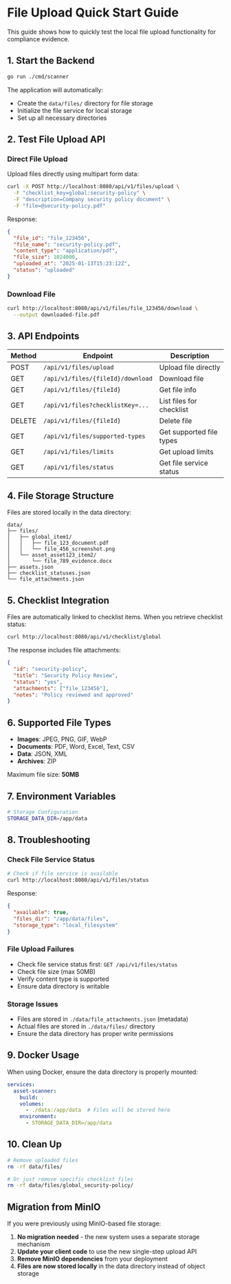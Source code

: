 # File Upload Quick Start Guide

This guide shows how to quickly test the local file upload functionality for compliance evidence.

## 1. Start the Backend

```bash
go run ./cmd/scanner
```

The application will automatically:
- Create the `data/files/` directory for file storage
- Initialize the file service for local storage
- Set up all necessary directories

## 2. Test File Upload API

### Direct File Upload

Upload files directly using multipart form data:

```bash
curl -X POST http://localhost:8080/api/v1/files/upload \
  -F "checklist_key=global:security-policy" \
  -F "description=Company security policy document" \
  -F "file=@security-policy.pdf"
```

Response:
```json
{
  "file_id": "file_123456",
  "file_name": "security-policy.pdf",
  "content_type": "application/pdf",
  "file_size": 1024000,
  "uploaded_at": "2025-01-13T15:23:12Z",
  "status": "uploaded"
}
```

### Download File

```bash
curl http://localhost:8080/api/v1/files/file_123456/download \
  --output downloaded-file.pdf
```

## 3. API Endpoints

| Method | Endpoint | Description |
|--------|----------|-------------|
| POST | `/api/v1/files/upload` | Upload file directly |
| GET | `/api/v1/files/{fileId}/download` | Download file |
| GET | `/api/v1/files/{fileId}` | Get file info |
| GET | `/api/v1/files?checklistKey=...` | List files for checklist |
| DELETE | `/api/v1/files/{fileId}` | Delete file |
| GET | `/api/v1/files/supported-types` | Get supported file types |
| GET | `/api/v1/files/limits` | Get upload limits |
| GET | `/api/v1/files/status` | Get file service status |

## 4. File Storage Structure

Files are stored locally in the data directory:
```
data/
├── files/
│   ├── global_item1/
│   │   ├── file_123_document.pdf
│   │   └── file_456_screenshot.png
│   └── asset_asset123_item2/
│       └── file_789_evidence.docx
├── assets.json
├── checklist_statuses.json
└── file_attachments.json
```

## 5. Checklist Integration

Files are automatically linked to checklist items. When you retrieve checklist status:

```bash
curl http://localhost:8080/api/v1/checklist/global
```

The response includes file attachments:

```json
{
  "id": "security-policy",
  "title": "Security Policy Review",
  "status": "yes",
  "attachments": ["file_123456"],
  "notes": "Policy reviewed and approved"
}
```

## 6. Supported File Types

- **Images**: JPEG, PNG, GIF, WebP
- **Documents**: PDF, Word, Excel, Text, CSV
- **Data**: JSON, XML
- **Archives**: ZIP

Maximum file size: **50MB**

## 7. Environment Variables

```bash
# Storage Configuration
STORAGE_DATA_DIR=/app/data
```

## 8. Troubleshooting

### Check File Service Status
```bash
# Check if file service is available
curl http://localhost:8080/api/v1/files/status
```

Response:
```json
{
  "available": true,
  "files_dir": "/app/data/files",
  "storage_type": "local_filesystem"
}
```

### File Upload Failures
- Check file service status first: `GET /api/v1/files/status`
- Check file size (max 50MB)
- Verify content type is supported
- Ensure data directory is writable

### Storage Issues
- Files are stored in `./data/file_attachments.json` (metadata)
- Actual files are stored in `./data/files/` directory
- Ensure the data directory has proper write permissions

## 9. Docker Usage

When using Docker, ensure the data directory is properly mounted:

```yaml
services:
  asset-scanner:
    build: .
    volumes:
      - ./data:/app/data  # Files will be stored here
    environment:
      - STORAGE_DATA_DIR=/app/data
```

## 10. Clean Up

```bash
# Remove uploaded files
rm -rf data/files/

# Or just remove specific checklist files
rm -rf data/files/global_security-policy/
```

## Migration from MinIO

If you were previously using MinIO-based file storage:

1. **No migration needed** - the new system uses a separate storage mechanism
2. **Update your client code** to use the new single-step upload API
3. **Remove MinIO dependencies** from your deployment
4. **Files are now stored locally** in the data directory instead of object storage